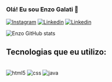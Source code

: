 ### Olá! Eu sou Enzo Galati 👋

[![Instagram](https://img.shields.io/badge/Instagram-E4405F?style=for-the-badge&logo=instagram&logoColor=white)](https://www.instagram.com/enzo_galati/)
[![Linkedin](https://img.shields.io/badge/LinkedIn-0077B5?style=for-the-badge&logo=linkedin&logoColor=white)](https://www.linkedin.com/in/enzo-galati-17b813238/)
[![Linkedin](https://img.shields.io/badge/GitHub-100000?style=for-the-badge&logo=github&logoColor=white)](https://github.com/EnzoGalati12)

![Enzo GitHub stats](https://github-readme-stats.vercel.app/api?username=EnzoGalati12&show_icons=true&theme=radical)

## Tecnologias que eu utilizo:

<div style="display: inline_block"><br>
    <img  align="center" alt=html5  src="https://img.shields.io/badge/HTML5-E34F26?style=for-the-badge&logo=html5&logoColor=white" />
    <img  align="center" alt=css  src="https://img.shields.io/badge/CSS3-1572B6?style=for-the-badge&logo=css3&logoColor=white" />
     <img  align="center" alt=java src="https://img.shields.io/badge/Java-ED8B00?style=for-the-badge&logo=java&logoColor=white" />
</div>
